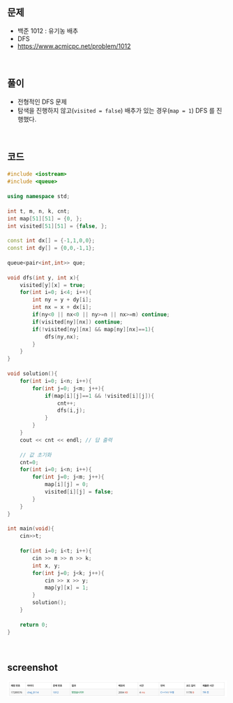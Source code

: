 ## 문제
- 백준 1012 : 유기농 배추
- DFS
- https://www.acmicpc.net/problem/1012

<br/>

## 풀이
- 전형적인 DFS 문제
- 탐색을 진행하지 않고(```visited = false```) 배추가 있는 경우(```map = 1```) DFS 를 진행했다.


<br/>

## 코드

```c++
#include <iostream>
#include <queue>

using namespace std;

int t, m, n, k, cnt;
int map[51][51] = {0, };
int visited[51][51] = {false, };

const int dx[] = {-1,1,0,0};
const int dy[] = {0,0,-1,1};

queue<pair<int,int>> que;

void dfs(int y, int x){
    visited[y][x] = true;
    for(int i=0; i<4; i++){
        int ny = y + dy[i];
        int nx = x + dx[i];
        if(ny<0 || nx<0 || ny>=n || nx>=m) continue;
        if(visited[ny][nx]) continue;
        if(!visited[ny][nx] && map[ny][nx]==1){
            dfs(ny,nx);
        }
    }
}

void solution(){
    for(int i=0; i<n; i++){
        for(int j=0; j<m; j++){
            if(map[i][j]==1 && !visited[i][j]){
                cnt++;
                dfs(i,j);
            }
        }
    }
    cout << cnt << endl; // 답 출력
    
    // 값 초기화
    cnt=0;
    for(int i=0; i<n; i++){
        for(int j=0; j<m; j++){
            map[i][j] = 0;
            visited[i][j] = false;
        }
    }
}

int main(void){
    cin>>t;
    
    for(int i=0; i<t; i++){
        cin >> m >> n >> k;
        int x, y;
        for(int j=0; j<k; j++){
            cin >> x >> y;
            map[y][x] = 1;
        }
        solution();
    }
    
    return 0;
}
```

<br/>


## screenshot
![screenshot](./screenshots/boj1012.png)
